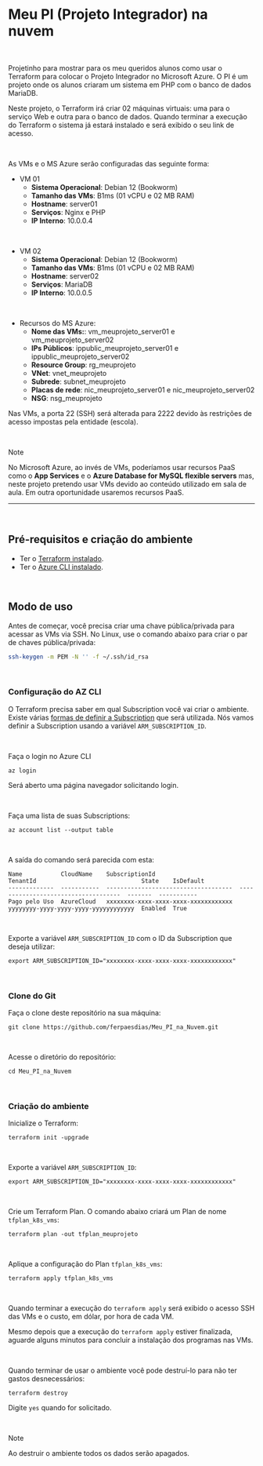 # Meu PI (Projeto Integrador) na nuvem

<br />

Projetinho para mostrar para os meu queridos alunos como usar o Terraform para colocar o Projeto Integrador no Microsoft Azure.
O PI é um projeto onde os alunos criaram um sistema em PHP com o banco de dados MariaDB.

Neste projeto, o Terraform irá criar 02 máquinas virtuais: uma para o serviço Web e outra para o banco de dados. Quando terminar a execução do Terraform o sistema já estará instalado e será exibido o seu link de acesso.

<br/>

As VMs e o MS Azure serão configuradas das seguinte forma:

- VM 01
  - **Sistema Operacional**: Debian 12 (Bookworm)
  - **Tamanho das VMs**: B1ms (01 vCPU e 02 MB RAM)
  - **Hostname**: server01
  - **Serviços**: Nginx e PHP
  - **IP Interno**: 10.0.0.4  
   
<br/>

- VM 02
  - **Sistema Operacional**: Debian 12 (Bookworm)
  - **Tamanho das VMs**: B1ms (01 vCPU e 02 MB RAM)
  - **Hostname**: server02
  - **Serviços**: MariaDB
  - **IP Interno**: 10.0.0.5

<br/>

- Recursos do MS Azure:
  - **Nome das VMs:**: vm_meuprojeto_server01 e vm_meuprojeto_server02
  - **IPs Públicos**: ippublic_meuprojeto_server01 e ippublic_meuprojeto_server02
  - **Resource Group**: rg_meuprojeto
  - **VNet**: vnet_meuprojeto
  - **Subrede**: subnet_meuprojeto
  - **Placas de rede**: nic_meuprojeto_server01 e nic_meuprojeto_server02
  - **NSG**: nsg_meuprojeto


Nas VMs, a porta 22 (SSH) será alterada para 2222 devido às restrições de acesso impostas pela entidade (escola).

<br/>

> [!NOTE]
> No Microsoft Azure, ao invés de VMs, poderíamos usar recursos PaaS como o **App Services** e o **Azure Database for MySQL flexible servers** mas, neste projeto pretendo usar VMs devido ao conteúdo utilizado em sala de aula. Em outra oportunidade usaremos recursos PaaS. 

---

<br/>

## Pré-requisitos e criação do ambiente

- Ter o [Terraform instalado](https://developer.hashicorp.com/terraform/install).
- Ter o [Azure CLI instalado](https://learn.microsoft.com/pt-br/cli/azure/what-is-azure-cli).

<br>

## Modo de uso

Antes de começar, você precisa criar uma chave pública/privada para acessar as VMs via SSH. No Linux, use o comando abaixo para criar o par de chaves pública/privada:

```bash
ssh-keygen -m PEM -N '' -f ~/.ssh/id_rsa
``` 

<br>

### Configuração do AZ CLI

O Terraform precisa saber em qual Subscription você vai criar o ambiente. Existe várias [formas de definir a Subscription](https://registry.terraform.io/providers/hashicorp/azurerm/latest/docs/guides/azure_cli) que será utilizada. Nós vamos definir a Subscription usando a variável `ARM_SUBSCRIPTION_ID`.  

<br>

Faça o login no Azure CLI
```azurecli
az login
```
Será aberto uma página navegador solicitando login.

<br>

Faça uma lista de suas Subscriptions:
```azurecli
az account list --output table
```

<br>

A saída do comando será parecida com esta:
```
Name           CloudName    SubscriptionId                        TenantId                              State    IsDefault
-------------  -----------  ------------------------------------  ------------------------------------  -------  -----------
Pago pelo Uso  AzureCloud   xxxxxxxx-xxxx-xxxx-xxxx-xxxxxxxxxxxx  yyyyyyyy-yyyy-yyyy-yyyy-yyyyyyyyyyyy  Enabled  True
```

<br>


Exporte a variável `ARM_SUBSCRIPTION_ID` com o ID da Subscription que deseja utilizar:

```shell
export ARM_SUBSCRIPTION_ID="xxxxxxxx-xxxx-xxxx-xxxx-xxxxxxxxxxxx"
```

<br>

### Clone do Git

Faça o clone deste repositório na sua máquina:

```git
git clone https://github.com/ferpaesdias/Meu_PI_na_Nuvem.git
```

<br>

Acesse o diretório do repositório:

```git
cd Meu_PI_na_Nuvem
```


<br>

### Criação do ambiente


Inicialize o Terraform:

```shell
terraform init -upgrade
```

<br>

Exporte a variável `ARM_SUBSCRIPTION_ID`:

```shell
export ARM_SUBSCRIPTION_ID="xxxxxxxx-xxxx-xxxx-xxxx-xxxxxxxxxxxx"
```

<br>

Crie um Terraform Plan. O comando abaixo criará um Plan de nome `tfplan_k8s_vms`:

```shell
terraform plan -out tfplan_meuprojeto
```

<br>

Aplique a configuração do Plan `tfplan_k8s_vms`:

```shell
terraform apply tfplan_k8s_vms
```

<br>

Quando terminar a execução do `terraform apply` será exibido o acesso SSH das VMs e o custo, em dólar, por hora de cada VM.    

Mesmo depois que a execução do `terraform apply` estiver finalizada, aguarde alguns minutos para concluir a instalação dos programas nas VMs.

<br>


Quando terminar de usar o ambiente você pode destruí-lo para não ter gastos desnecessários:

```shell
terraform destroy
```
Digite `yes` quando for solicitado.

<br>

> [!NOTE]
> Ao destruir o ambiente todos os dados serão apagados.
